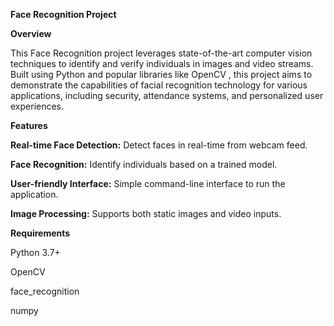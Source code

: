 **Face Recognition Project**

**Overview**

This Face Recognition project leverages state-of-the-art computer vision techniques to identify and verify individuals in images and video streams. Built using Python and popular libraries like OpenCV , this project aims to demonstrate the capabilities of facial recognition technology for various applications, including security, attendance systems, and personalized user experiences.

**Features**

**Real-time Face Detection:** 
Detect faces in real-time from webcam feed.

**Face Recognition:** 
Identify individuals based on a trained model.


**User-friendly Interface:** 
Simple command-line interface to run the application.

**Image Processing:** Supports both static images and video inputs.

**Requirements**

Python 3.7+

OpenCV

face_recognition

numpy
